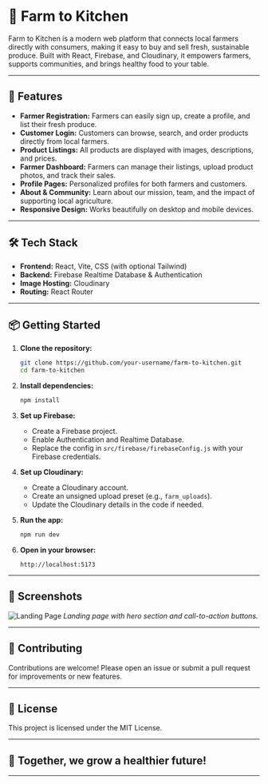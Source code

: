 # 🥕 Farm to Kitchen

Farm to Kitchen is a modern web platform that connects local farmers directly with consumers, making it easy to buy and sell fresh, sustainable produce. Built with React, Firebase, and Cloudinary, it empowers farmers, supports communities, and brings healthy food to your table.

---

## 🚀 Features

- **Farmer Registration:** Farmers can easily sign up, create a profile, and list their fresh produce.
- **Customer Login:** Customers can browse, search, and order products directly from local farmers.
- **Product Listings:** All products are displayed with images, descriptions, and prices.
- **Farmer Dashboard:** Farmers can manage their listings, upload product photos, and track their sales.
- **Profile Pages:** Personalized profiles for both farmers and customers.
- **About & Community:** Learn about our mission, team, and the impact of supporting local agriculture.
- **Responsive Design:** Works beautifully on desktop and mobile devices.

---

## 🛠️ Tech Stack

- **Frontend:** React, Vite, CSS (with optional Tailwind)
- **Backend:** Firebase Realtime Database & Authentication
- **Image Hosting:** Cloudinary
- **Routing:** React Router

---

## 📦 Getting Started

1. **Clone the repository:**
   ```bash
   git clone https://github.com/your-username/farm-to-kitchen.git
   cd farm-to-kitchen
   ```

2. **Install dependencies:**
   ```bash
   npm install
   ```

3. **Set up Firebase:**
   - Create a Firebase project.
   - Enable Authentication and Realtime Database.
   - Replace the config in `src/firebase/firebaseConfig.js` with your Firebase credentials.

4. **Set up Cloudinary:**
   - Create a Cloudinary account.
   - Create an unsigned upload preset (e.g., `farm_uploads`).
   - Update the Cloudinary details in the code if needed.

5. **Run the app:**
   ```bash
   npm run dev
   ```

6. **Open in your browser:**
   ```
   http://localhost:5173
   ```

---

## 📸 Screenshots

![Landing Page](https://images.unsplash.com/photo-1506744038136-46273834b3fb?auto=format&fit=crop&w=600&q=80)
*Landing page with hero section and call-to-action buttons.*

---

## 🤝 Contributing

Contributions are welcome! Please open an issue or submit a pull request for improvements or new features.

---

## 📄 License

This project is licensed under the MIT License.

---

## 🌱 Together, we grow a healthier future!

---
